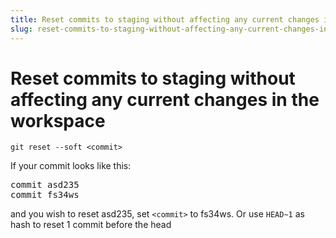 ```yaml
---
title: Reset commits to staging without affecting any current changes in the workspace
slug: reset-commits-to-staging-without-affecting-any-current-changes-in-the-workspace
---
```

# Reset commits to staging without affecting any current changes in the workspace

```git reset --soft <commit>```

If your commit looks like this:

<pre>
commit asd235
commit fs34ws
</pre>

and you wish to reset asd235, set `<commit>` to fs34ws. Or use `HEAD~1` as hash to reset 1 commit before the head